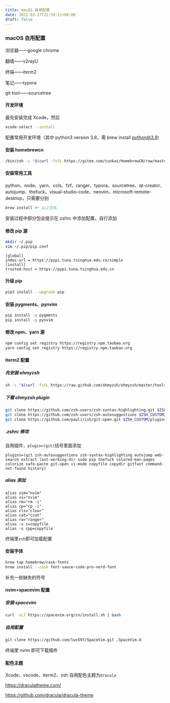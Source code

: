 ```yaml
---
title: macOS 自用配置
date: 2022-03-27T22:59:11+08:00
draft: false
---
```


### macOS 自用配置

浏览器——google chrome

翻墙——v2rayU

终端——iterm2

笔记——typora

git tool——sourcetree

#### 开发环境

最先安装完成 Xcode，然后

```sh
xcode-select --install
```

配置常用开发环境（其中 python3 version 3.8，需 brew install python@3.9）

#### 安装 homebrewcn

```sh
/bin/zsh -c "$(curl -fsSL https://gitee.com/cunkai/HomebrewCN/raw/master/Homebrew.sh)"
```

#### 安装常用工具

python、node、yarn、ccls、fzf、ranger、typora、sourcetree、qt-creator、autojump、thefuck、visual-studio-code、neovim、microsoft-remote-desktop，只需要分别

```sh
brew install #+ 以上包名
```

安装过程中部分包会提示在.zshrc 中添加配置，自行添加

#### 修改 pip 源

```sh
mkdir ~/.pip
vim ~/.pip/pip.conf
```

```
[global]
index-url = https://pypi.tuna.tsinghua.edu.cn/simple
[install]
trusted-host = https://pypi.tuna.tsinghua.edu.cn
```

#### 升级 pip

```sh
pip3 install --upgrade pip
```

#### 安装 pygments、pynvim

```sh
pip install -g pygments
pip install -g pynvim
```

#### 修改 npm、yarn 源

```sh
npm config set registry https://registry.npm.taobao.org
yarn config set registry https://registry.npm.taobao.org
```

#### iterm2 配置

##### 先安装 ohmyzsh

```sh
sh -c "$(curl -fsSL https://raw.github.com/ohmyzsh/ohmyzsh/master/tools/install.sh)"
```

##### 下载 ohmyzsh plugin

```sh
git clone https://github.com/zsh-users/zsh-syntax-highlighting.git $ZSH_CUSTOM/plugins/zsh-syntax-highlighting
git clone https://github.com/zsh-users/zsh-autosuggestions $ZSH_CUSTOM/plugins/zsh-autosuggestions
git clone https://github.com/paulirish/git-open.git $ZSH_CUSTOM/plugins/git-open
```

##### .zshrc 修改

自用插件，`plugin=(git)`括号里面添加

```
plugins=(git zsh-autosuggestions zsh-syntax-highlighting autojump web-search extract last-working-dir sudo pip thefuck colored-man-pages colorize safe-paste git-open vi-mode copyfile copydir gitfast command-not-found history)
```

##### alias 添加

```
alias vim="nvim"
alias vi="nvim"
alias rm="rm -i"
alias cp="cp -i"
alias cls="clear"
alias cat="ccat"
alias ra="ranger"
alias -s c=copyfile
alias -s cpp=copyfile
```

终端里`zsh`即可加载配置

#### 安装字体

```sh
brew tap homebrew/cask-fonts
brew install --cask font-sauce-code-pro-nerd-font
```

补充一些缺失的符号

#### nvim+spacevim 配置

##### 安装 spacevim

```sh
curl -sLf https://spacevim.org/cn/install.sh | bash
```

##### 自用配置

```sh
git clone https://github.com/lws597/SpaceVim.git .SpaceVim.d
```

终端里 nvim 即可下载插件

#### 配色主题

Xcode、vscode、iterm2、zsh 自用配色主题为`dracula`

https://draculatheme.com/

https://github.com/dracula/dracula-theme
